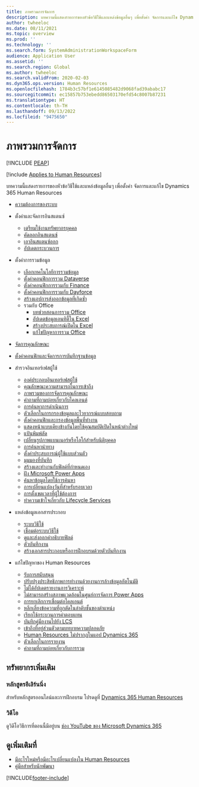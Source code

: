 ```yaml
---
title: ภาพรวมการจัดการ
description: บทความนี้แสดงรายการของหัวข้อวิธีใช้และแหล่งข้อมูลอื่นๆ เพื่อตั้งค่า จัดการและแก้ไข Dynamics 365 Human Resources
author: twheeloc
ms.date: 08/11/2021
ms.topic: overview
ms.prod: ''
ms.technology: ''
ms.search.form: SystemAdministrationWorkspaceForm
audience: Application User
ms.assetid: ''
ms.search.region: Global
ms.author: twheeloc
ms.search.validFrom: 2020-02-03
ms.dyn365.ops.version: Human Resources
ms.openlocfilehash: 1784b3c57bf1e6145085482d9068fad39ababc17
ms.sourcegitcommit: ec15857b753ebedd86503170efd54c8007b87231
ms.translationtype: HT
ms.contentlocale: th-TH
ms.lasthandoff: 09/13/2022
ms.locfileid: "9475650"
---
```

# <a name="administration-overview"></a>ภาพรวมการจัดการ


[!INCLUDE [PEAP](../includes/peap-1.md)]

[!include [Applies to Human Resources](../includes/applies-to-hr.md)]



บทความนี้แสดงรายการของหัวข้อวิธีใช้และแหล่งข้อมูลอื่นๆ เพื่อตั้งค่า จัดการและแก้ไข Dynamics 365 Human Resources

- [ความต้องการของระบบ](hr-admin-system-requirements.md)

- ตั้งค่าและจัดการอินสแตนซ์
  - [เตรียมใช้งานทรัพยากรบุคคล](hr-admin-setup-provision.md)
  - [คัดลอกอินสแตนซ์](hr-admin-setup-copy-instance.md)
  - [เอาอินสแตนซ์ออก](hr-admin-setup-remove-instance.md)
  - [อัปเดตกระบวนการ](hr-admin-setup-update-process.md)

- ตั้งค่าการรวมข้อมูล
  - [เลือกเทคโนโลยีการรวมข้อมูล](hr-admin-integration-choose-technology.md)
  - [ตั้งค่าคอนฟิกการรวม Dataverse](hr-admin-integration-common-data-service.md)
  - [ตั้งค่าคอนฟิกการรวมกับ Finance](hr-admin-integration-finance.md)
  - [ตั้งค่าคอนฟิกการรวมกับ Dayforce](hr-admin-integration-dayforce.md)
  - [สร้างแอปการส่งออกข้อมูลที่เกิดซ้ำ](hr-admin-integration-recurring-data-export.md)
  - รวมกับ Office
    - [บทช่วยสอนการรวม Office](../fin-ops-core/dev-itpro/office-integration/office-integration-tutorial.md?toc=/dynamics365/unified-operations/talent/toc.json)
    - [อัปเดตข้อมูลเอนทิตี้ใน Excel](../fin-ops-core/dev-itpro/office-integration/use-excel-add-in.md?toc=/dynamics365/unified-operations/talent/toc.json)
    - [สร้างประสบการณ์เปิดใน Excel](../fin-ops-core/dev-itpro/office-integration/office-integration-edit-excel.md?toc=/dynamics365/unified-operations/talent/toc.json)
    - [แก้ไขปัญหาการรวม Office](../fin-ops-core/dev-itpro/office-integration/office-integration-troubleshooting.md?toc=/dynamics365/unified-operations/talent/toc.json)

- [จัดการคุณลักษณะ](hr-admin-manage-features.md)

- [ตั้งค่าคอนฟิกและจัดการการบันทึกฐานข้อมูล](hr-admin-database-logging.md)

- สำรวจอินเทอร์เฟสผู้ใช้
  - [องค์ประกอบอินเทอร์เฟสผู้ใช้](../fin-ops-core/fin-ops/get-started/user-interface-elements.md?toc=/dynamics365/human-resources/toc.json)
  - [คุณลักษณะความสามารถในการเข้าถึง](../fin-ops-core/fin-ops/get-started/accessibility-features.md?toc=/dynamics365/human-resources/toc.json)
  - [ภาพรวมของการจัดการคุณลักษณะ](../fin-ops-core/fin-ops/get-started/feature-management/feature-management-overview.md?toc=/dynamics365/human-resources/toc.json)
  - [คำถามที่ถามบ่อยเกี่ยวกับไคลเอนต์](../fin-ops-core/fin-ops/get-started/client-faq.md?toc=/dynamics365/human-resources/toc.json)
  - [การค้นหาการดำเนินการ](../fin-ops-core/fin-ops/get-started/action-search.md?toc=/dynamics365/human-resources/toc.json)
  - [ตัวเลือกในการกรองข้อมูลและไวยากรณ์แบบสอบถาม](../fin-ops-core/fin-ops/get-started/advanced-filtering-query-options.md?toc=/dynamics365/human-resources/toc.json)
  - [ตั้งค่าคอนฟิกและกรองข้อมูลพื้นที่ทำงาน](../fin-ops-core/fin-ops/get-started/configure-filter-workspaces.md?toc=/dynamics365/financehuman-resources/toc.json)
  - [แสดงหน้าแบบเคียงข้างกันโดยใช้คุณสมบัติเปิดในหน้าต่างใหม่](../fin-ops-core/fin-ops/get-started/display-pages-side-by-side.md?toc=/dynamics365/human-resources/toc.json)
  - [แป้นพิมพ์ลัด](../fin-ops-core/fin-ops/get-started/shortcut-keys.md?toc=/dynamics365/human-resources/toc.json)
  - [เปลี่ยนรูปภาพแบนเนอร์หรือโลโก้สำหรับนิติบุคคล](../fin-ops-core/fin-ops/get-started/tasks/change-banner-or-logo.md?toc=/dynamics365/human-resources/toc.json)
  - [การค้นหานำทาง](../fin-ops-core/fin-ops/get-started/navigation-search.md?toc=/dynamics365/human-resources/toc.json)
  - [ตั้งค่าประสบการณ์ผู้ใช้แบบส่วนตัว](../fin-ops-core/fin-ops/get-started/personalize-user-experience.md?toc=/dynamics365/human-resources/toc.json)
  - [มุมมองที่บันทึก](../fin-ops-core/fin-ops/get-started/saved-views.md?toc=/dynamics365/human-resources/toc.json)
  - [สร้างและทำงานกับฟิลด์ที่กำหนดเอง](../fin-ops-core/fin-ops/get-started/user-defined-fields.md?toc=/dynamics365/human-resources/toc.json)
  - [ฝัง Microsoft Power Apps](../fin-ops-core/fin-ops/get-started/embed-power-apps.md?toc=/dynamics365/human-resources/toc.json)
  - [ค้นหาข้อมูลโดยใช้การค้นหา](../fin-ops-core/fin-ops/get-started/use-lookups-to-find-information.md?toc=/dynamics365/human-resources/toc.json)
  - [การเปลี่ยนแปลงวันที่สำหรับรอบเวลา](../fin-ops-core/fin-ops/organization-administration/tasks/change-date-session.md?toc=/dynamics365/human-resources/toc.json)
  - [การตั้งเขตเวลาที่ผู้ใช้ต้องการ](../fin-ops-core/fin-ops/organization-administration/tasks/set-users-preferred-time-zone.md?toc=/dynamics365/human-resources/toc.json)
  - [ทำความเข้าใจเกี่ยวกับ Lifecycle Services](../fin-ops-core/dev-itpro/lifecycle-services/lcs-works-lcs.md?toc=/dynamics365/human-resources/toc.json)

- แหล่งข้อมูลเอกสารประกอบ
  - [ระบบวิธีใช้](../fin-ops-core/fin-ops/get-started/help-overview.md?toc=/dynamics365/human-resources/toc.json)
  - [เชื่อมต่อระบบวิธีใช้](../fin-ops-core/fin-ops/get-started/help-connect.md?toc=/dynamics365/human-resources/toc.json)
  - [ดูและส่งออกคำอธิบายฟิลด์](../fin-ops-core/fin-ops/get-started/view-export-field-descriptions.md?toc=/dynamics365/human-resources/toc.json)
  - [ตัวบันทึกงาน](../fin-ops-core/dev-itpro/user-interface/task-recorder.md?toc=/dynamics365/human-resources/toc.json)
  - [สร้างเอกสารประกอบหรือการฝึกอบรมด้วยตัวบันทึกงาน](../fin-ops-core/dev-itpro/user-interface/task-recorder-training-docs.md?toc=/dynamics365/human-resources/toc.json)

- แก้ไขปัญหาของ Human Resources
  - [รับการสนับสนุน](../fin-ops-core/dev-itpro/lifecycle-services/lcs-support.md)
  - [ปรับปรุงประสิทธิภาพการทำงานด้วยงานการล้างข้อมูลอัตโนมัติ](hr-admin-troubleshooting-batch-history.md)
  - [ไม่ได้อัปเดตรายงานการวิเคราะห์](hr-admin-troubleshooting-analytic-reports.md)
  - [ไม่สามารถสร้างสภาพแวดล้อมในศูนย์การจัดการ Power Apps](hr-admin-troubleshooting-power-apps.md)
  - [การยกเลิกการเชื่อมต่อไคลเอนต์](hr-admin-troubleshooting-disconnect.md)
  - [หลีกเลี่ยงข้อความที่ถูกตัดในลำดับชั้นของตำแหน่ง](hr-admin-troubleshooting-truncate.md)
  - [เรียกใช้กระบวนการค่าตอบแทน](hr-admin-troubleshooting-compensation.md)
  - [บันทึกคู่มืองานไปยัง LCS](hr-admin-troubleshooting-task-guide.md)
  - [เข้าถึงที่อยู่ส่วนตัวตามบทบาทความปลอดภัย](hr-admin-troubleshooting-private-addresses.md)
  - [Human Resources ไม่ปรากฏในแอป Dynamics 365](hr-admin-troubleshooting-not-in-apps.md)
  - [ตัวเลือกในการรายงาน](hr-admin-troubleshooting-reporting.md)
  - [คำถามที่ถามบ่อยเกี่ยวกับการรวม](hr-admin-troubleshooting-integration.md)

## <a name="additional-resources"></a>ทรัพยากรเพิ่มเติม

### <a name="elearning-courses"></a>หลักสูตรอีเลิร์นนิ่ง
สำหรับหลักสูตรออนไลน์และการฝึกอบรม โปรดดูที่ [Dynamics 365 Human Resources](/learn/browse/?products=dynamics-human-resources&resource_type=learning%20path)

### <a name="videos"></a>วิดีโอ

ดูวิดีโอวิธีการที่ตอนนี้มีอยู่บน [ช่อง YouTube ของ Microsoft Dynamics 365](https://www.youtube.com/channel/UCJGCg4rB3QSs8y_1FquelBQ)

## <a name="see-also"></a>ดูเพิ่มเติมที่

- [มีอะไรใหม่หรือมีอะไรเปลี่ยนแปลงใน Human Resources](hr-admin-whats-new.md)
- [คู่มือสำหรับนักพัฒนา](hr-developer-overview.md)


[!INCLUDE[footer-include](../includes/footer-banner.md)]
